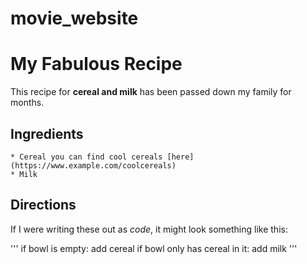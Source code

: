 # movie_website



# My Fabulous Recipe

This recipe for **cereal and milk** has been passed down my family for months.

## Ingredients

    * Cereal you can find cool cereals [here](https://www.example.com/coolcereals)
    * Milk

## Directions

If I were writing these out as _code_, it might look something like this:

'''
if bowl is empty:
    add cereal
if bowl only has cereal in it:
    add milk
'''
